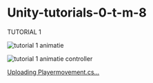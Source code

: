 # Unity-tutorials-0-t-m-8

TUTORIAL 1

![tutorial 1 animatie](https://github.com/user-attachments/assets/ce7cddc7-d902-422b-8b59-a5589d954a96)

![tutorial 1 animatie controller](https://github.com/user-attachments/assets/e9b82650-7802-4eea-8753-8f6e15b58a33)

[Uploading Playermovement.cs…](https://github.com/Flyboyace/Unity-tutorials-1-t-m-8/blob/main/Playermovement.cs)
